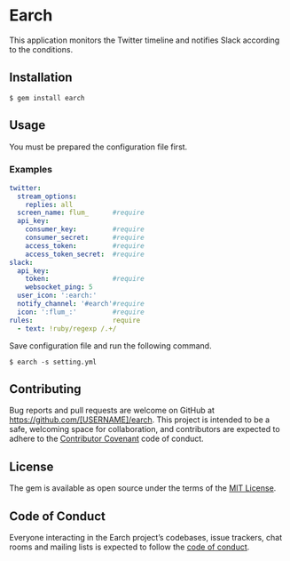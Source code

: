 # Earch

This application monitors the Twitter timeline and notifies Slack according to the conditions.

## Installation

    $ gem install earch

## Usage

You must be prepared the configuration file first.

### Examples

```yaml
twitter:
  stream_options:
    replies: all
  screen_name: flum_      #require
  api_key:
    consumer_key:         #require
    consumer_secret:      #require
    access_token:         #require
    access_token_secret:  #require
slack:
  api_key:
    token:                #require
    websocket_ping: 5
  user_icon: ':earch:'
  notify_channel: '#earch'#require
  icon: ':flum_:'         #require
rules:                    require
  - text: !ruby/regexp /.+/
```

Save configuration file and run the following command.

    $ earch -s setting.yml

## Contributing

Bug reports and pull requests are welcome on GitHub at https://github.com/[USERNAME]/earch. This project is intended to be a safe, welcoming space for collaboration, and contributors are expected to adhere to the [Contributor Covenant](http://contributor-covenant.org) code of conduct.

## License

The gem is available as open source under the terms of the [MIT License](http://opensource.org/licenses/MIT).

## Code of Conduct

Everyone interacting in the Earch project’s codebases, issue trackers, chat rooms and mailing lists is expected to follow the [code of conduct](https://github.com/[USERNAME]/earch/blob/master/CODE_OF_CONDUCT.md).
